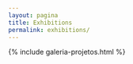 ```yaml
---
layout: pagina
title: Exhibitions
permalink: exhibitions/
---
```


{% include galeria-projetos.html %}